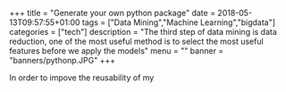 +++
title =  "Generate your own python package"
date =  2018-05-13T09:57:55+01:00
tags = ["Data Mining","Machine Learning","bigdata"]
categories = ["tech"]
description = "The third step of data mining is data reduction, one of the most useful method is to select the most useful features before we apply the models"
menu = ""
banner = "banners/pythonp.JPG"
+++

In order to impove the reusability of my 

